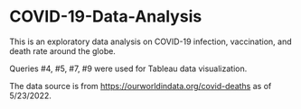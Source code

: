 # COVID-19-Data-Analysis
This is an exploratory data analysis on COVID-19 infection, vaccination, and death rate around the globe.

Queries #4, #5, #7, #9 were used for Tableau data visualization.

The data source is from https://ourworldindata.org/covid-deaths as of 5/23/2022.
